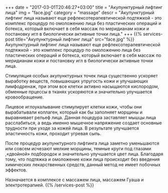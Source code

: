 +++
date = "2017-03-01T20:46:27+03:00"
title = "Акупунктурный лифтинг лица"
img = "face.jpg"
category = "massage"
descr = "Акупунктурный лифтинг лица называют еще рефлексотерапевтической подтяжкой - это комплекс процедур по омоложению лица без пластических операций и ботекса, который включает в себя массаж по меридианам кожи и постановку игл в биологически активные точки лица."
+++
{{% services-post title="Акупунктурный лифтинг лица" src="face.jpg" %}}
Акупунктурный лифтинг лица называют еще рефлексотерапевтической подтяжкой - это комплекс процедур по омоложению лица без пластических операций и ботекса, который включает в себя массаж по меридианам кожи и постановку игл в биологически активные точки лица.

Стимуляция особых акупунктурных точек лица существенно ускоряет выработку веществ, повышающих упругость кожи и улучшающих лимфодренаж, при этом все клетки активно насыщаются кислородом, обменные прцессы в тканях ускоряются и  значительно улучшается кровообращение.

Лицевое иглоукалывание стимулирует клетки кожи, чтобы они вырабатывали коллаген, который как бы заполняет морщины и выравнивает рельеф лица. Данная поцедура заставляет мышцы лица расслабиться, а ведь именно мышечное напряжение создает основные трудности при уходе за кожей лица. В результате улучшается эластичность кожи, проходит угревая сыпь.

После процедур акупунктурного лифтинга лица заметно уменьшаются или совсем исчезают мелкие морщины, темные круги под глазами ,«двойной» подбородок и значительно улучшается цвет лица.
Благодаря тому, что подтяжка и омоложение кожи лица происходит без введения химических лекарственных средств, данный метод не имеет побочных эффектов.

Назначается в комплексе с массажем лица, массажем Гуаша и электротерапией.
{{% /services-post %}}